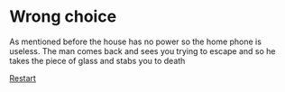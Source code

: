 # Wrong choice

As mentioned before the house has no power so the home phone is useless. 
The man comes back and sees you trying to escape and so he takes the piece of glass and stabs you to death

[Restart](../Start.md)
